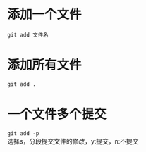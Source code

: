 # 添加一个文件    
`git add 文件名`   

# 添加所有文件    
`git add .`   

# 一个文件多个提交    
`git add -p`    
选择s，分段提交文件的修改，y:提交，n:不提交
